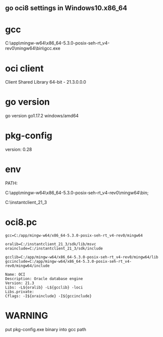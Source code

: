 ## go oci8 settings in Windows10.x86_64

# gcc
C:\app\mingw-w64\x86_64-5.3.0-posix-seh-rt_v4-rev0\mingw64\bin\gcc.exe

# oci client
Client Shared Library 64-bit - 21.3.0.0.0

# go version
go version go1.17.2 windows/amd64

# pkg-config
version: 0.28

# env 
PATH:

C:\app\mingw-w64\x86_64-5.3.0-posix-seh-rt_v4-rev0\mingw64\bin;

C:\instantclient_21_3

# oci8.pc
```
gcc=C:/app/mingw-w64/x86_64-5.3.0-posix-seh-rt_v4-rev0/mingw64

oralib=C:/instantclient_21_3/sdk/lib/msvc
orainclude=C:/instantclient_21_3/sdk/include

gcclib=C:/app/mingw-w64/x86_64-5.3.0-posix-seh-rt_v4-rev0/mingw64/lib
gccinclude=C:/app/mingw-w64/x86_64-5.3.0-posix-seh-rt_v4-rev0/mingw64/include

Name: OCI
Description: Oracle database engine
Version: 21.3
Libs: -L${oralib} -L${gcclib} -loci
Libs.private: 
Cflags: -I${orainclude} -I${gccinclude}
```

# WARNING
put pkg-config.exe binary into gcc path
